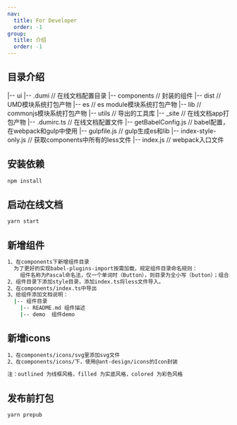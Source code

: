 ```yaml
---
nav:
  title: For Developer
  order: -1
group:
  title: 介绍
  order: -1
---
```


## 目录介绍
|-- ui
    |-- .dumi        // 在线文档配置目录
    |-- components     // 封装的组件
    |-- dist      // UMD模块系统打包产物
    |-- es       // es module模块系统打包产物
    |-- lib      // commonjs模块系统打包产物
    |-- utils     // 导出的工具库
    |-- _site     // 在线文档app打包产物
    |-- .dumirc.ts   // 在线文档配置文件
    |-- getBabelConfig.js      // babel配置，在webpack和gulp中使用
    |-- gulpfile.js      // gulp生成es和lib
    |-- index-style-only.js      // 获取components中所有的less文件
    |-- index.js      // webpack入口文件


## 安装依赖
```sh
npm install
```

## 启动在线文档
```sh
yarn start
```

## 新增组件
```sh
1、在components下新增组件目录
  为了更好的实现babel-plugins-import按需加载，规定组件目录命名规则：
    组件名称为Pascal命名法，仅一个单词时（Button），则目录为全小写（button）；组合单词时（DatePicker），则目录为-连接（date-picker）
2、组件目录下添加style目录，添加index.ts将less文件导入。
2、在components/index.ts中导出
3、给组件添加文档说明：
  |-- 组件目录
    |-- README.md 组件描述
    |-- demo  组件demo
```

## 新增icons
```sh
1、在components/icons/svg里添加svg文件
2、在components/icons/下，使用@ant-design/icons的Icon封装

注：outlined 为线框风格，filled 为实底风格，colored 为彩色风格
```

## 发布前打包
```sh
yarn prepub
```
